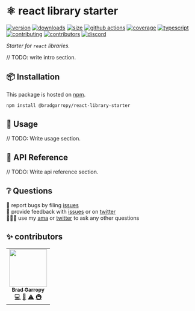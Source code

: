 # ⚛ react library starter

[![version][version-badge]][npm]
[![downloads][downloads-badge]][npm]
[![size][size-badge]][bundlephobia]
[![github actions][github-actions-badge]][github-actions]
[![coverage][codecov-badge]][codecov]
[![typescript][typescript-badge]][typescript]
[![contributing][contributing-badge]][contributing]
[![contributors][contributors-badge]][contributors]
[![discord][discord-badge]][discord]

_Starter for `react` libraries._

// TODO: write intro section.

## 📦 Installation

This package is hosted on [npm][npm].

```bash
npm install @bradgarropy/react-library-starter
```

## 🥑 Usage

// TODO: Write usage section.

## 📖 API Reference

// TODO: Write api reference section.

## ❔ Questions

🐛 report bugs by filing [issues][issues]  
📢 provide feedback with [issues][issues] or on [twitter][twitter]  
🙋🏼‍♂️ use my [ama][ama] or [twitter][twitter] to ask any other questions

## ✨ contributors

<!-- ALL-CONTRIBUTORS-LIST:START - Do not remove or modify this section -->
<!-- prettier-ignore-start -->
<!-- markdownlint-disable -->
<table>
  <tr>
    <td align="center"><a href="https://bradgarropy.com"><img src="https://avatars.githubusercontent.com/u/11336745?v=4?s=100" width="100px;" alt=""/><br /><sub><b>Brad Garropy</b></sub></a><br /><a href="https://github.com/bradgarropy/react-library-starter/commits?author=bradgarropy" title="Code">💻</a> <a href="https://github.com/bradgarropy/react-library-starter/commits?author=bradgarropy" title="Documentation">📖</a> <a href="https://github.com/bradgarropy/react-library-starter/commits?author=bradgarropy" title="Tests">⚠️</a> <a href="#infra-bradgarropy" title="Infrastructure (Hosting, Build-Tools, etc)">🚇</a></td>
  </tr>
</table>

<!-- markdownlint-restore -->
<!-- prettier-ignore-end -->

<!-- ALL-CONTRIBUTORS-LIST:END -->

[codecov]: https://app.codecov.io/gh/bradgarropy/react-library-starter
[contributing]: https://github.com/bradgarropy/react-library-starter/blob/master/contributing.md
[contributors]: #-contributors
[npm]: https://www.npmjs.com/package/@bradgarropy/react-library-starter
[codecov-badge]: https://img.shields.io/codecov/c/github/bradgarropy/react-library-starter?style=flat-square
[version-badge]: https://img.shields.io/npm/v/@bradgarropy/react-library-start.svg?style=flat-square
[downloads-badge]: https://img.shields.io/npm/dt/@bradgarropy/react-library-start?style=flat-square
[contributing-badge]: https://img.shields.io/badge/PRs-welcome-success?style=flat-square
[contributors-badge]: https://img.shields.io/github/all-contributors/bradgarropy/react-library-starter?style=flat-square
[issues]: https://github.com/bradgarropy/react-library-starter/issues
[twitter]: https://twitter.com/bradgarropy
[ama]: https://bradgarropy.com/ama
[bundlephobia]: https://bundlephobia.com/result?p=@bradgarropy/react-library-starter
[size-badge]: https://img.shields.io/bundlephobia/minzip/@bradgarropy/react-library-starter?style=flat-square
[github-actions]: https://github.com/bradgarropy/react-library-starter/actions
[github-actions-badge]: https://img.shields.io/github/workflow/status/bradgarropy/react-library-starter/%F0%9F%9A%80%20release?
[typescript]: https://www.typescriptlang.org/dt/search?search=%40bradgarropy%2Freact-library-starter
[typescript-badge]: https://img.shields.io/npm/types/@bradgarropy/react-library-starter?style=flat-square
[discord]: https://bradgarropy.com/discord
[discord-badge]: https://img.shields.io/discord/748196643140010015?style=flat-square
